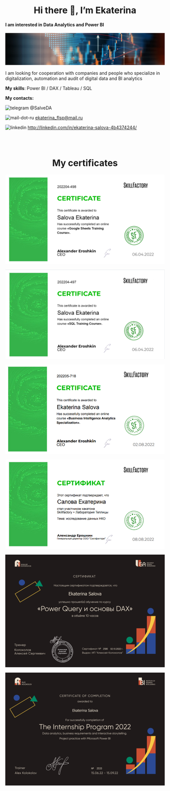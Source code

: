 <h1 align="center">Hi there 👋, I’m Ekaterina</a>


#### I am interested in Data Analytics and Power BI
![I am interested in Data Analytics and Power BI](https://github.com/SalveDA/Hello/blob/main/hero-banner.jpg)

I am looking for cooperation with companies and people who specialize in digitalization, automation and audit of digital data and BI analytics

**My skills**: Power BI / DAX / Tableau / SQL

**My contacts:**

<img src='https://cdn.jsdelivr.net/npm/simple-icons@3.0.1/icons/telegram.svg' alt='telegram' height='20'>    @SalveDA

<img src='https://cdn.jsdelivr.net/npm/simple-icons@3.0.1/icons/mail-dot-ru.svg' alt='mail-dot-ru' height='20'>    <ekaterina_flsp@mail.ru>

<img src='https://cdn.jsdelivr.net/npm/simple-icons@3.0.1/icons/linkedin.svg' alt='linkedin' height='20'>   <http://linkedin.com/in/ekaterina-salova-4b4374244/>  



<!---
SalveDA/SalveDA is a ✨ special ✨ repository because its `README.md` (this file) appears on your GitHub profile.
You can click the Preview link to take a look at your changes.
--->  

<br/>
<br/>


<h1 align="center">My certificates</a>


####

![GoogleSheets](https://github.com/SalveDA/Hello/blob/main/Google_sheets.png)

![SQL](https://github.com/SalveDA/Hello/blob/main/SQL.png)

![PowerBI](https://github.com/SalveDA/Hello/blob/main/Power_BI.png)

![Hackathon](https://github.com/SalveDA/Hello/blob/main/Хакатон%20Теплица.png)

![DAX&PQ](https://github.com/SalveDA/Hello/blob/main/Диплом%20DAX%20%26%20PQ.png)

![DiplomaIBA](https://github.com/SalveDA/Hello/blob/main/Диплом%20IBA.png)
